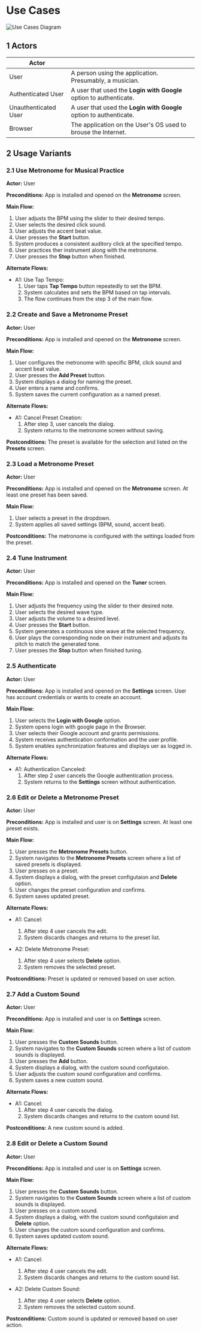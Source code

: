 # Use Cases

![Use Cases Diagram](./use_case_diagram.svg)

## 1 Actors

| Actor                |                                                                    |
|----------------------|--------------------------------------------------------------------|
| User                 | A person using the application. Presumably, a musician.            |
| Authenticated User   | A user that used the **Login with Google** option to authenticate. |
| Unauthenticated User | A user that used the **Login with Google** option to authenticate. |
| Browser              | The application on the User's OS used to brouse the Internet.      |


## 2 Usage Variants

### 2.1 Use Metronome for Musical Practice

**Actor:** User

**Preconditions:** App is installed and opened on the **Metronome** screen.

**Main Flow:**
1. User adjusts the BPM using the slider to their desired tempo.
1. User selects the desired click sound.
1. User adjusts the accent beat value.
1. User presses the **Start** button.
1. System produces a consistent auditory click at the specified tempo.
1. User practices ther instrument along with the metronome.
1. User presses the **Stop** button when finished.

**Alternate Flows:**

- A1: Use Tap Tempo:
    1. User taps **Tap Tempo** button repeatedly to set the BPM.
    1. System calculates and sets the BPM based on tap intervals.
    1. The flow continues from the step 3 of the main flow.


### 2.2 Create and Save a Metronome Preset

**Actor:** User

**Preconditions:** App is installed and opened on the **Metronome** screen.

**Main Flow:**
1. User configures the metronome with specific BPM, click sound and accent beat value.
1. User presses the **Add Preset** button.
1. System displays a dialog for naming the preset.
1. User enters a name and confirms.
1. System saves the current configuration as a named preset.

**Alternate Flows:**

- A1: Cancel Preset Creation:
    1. After step 3, user cancels the dialog.
    1. System returns to the metronome screen without saving.

**Postconditions:** The preset is available for the selection and listed on the **Presets** screen.


### 2.3 Load a Metronome Preset

**Actor:** User

**Preconditions:** App is installed and opened on the **Metronome** screen. At least one preset has been saved.

**Main Flow:**
1. User selects a preset in the dropdown.
1. System applies all saved settings (BPM, sound, accent beat).

**Postconditions:** The metronome is configured with the settings loaded from the preset.


### 2.4 Tune Instrument

**Actor:** User

**Preconditions:** App is installed and opened on the **Tuner** screen.

**Main Flow:**
1. User adjusts the frequency using the slider to their desired note.
1. User selects the desired wave type.
1. User adjusts the volume to a desired level.
1. User presses the **Start** button.
1. System generates a continuous sine wave at the selected frequency.
1. User plays the corresponding node on their instrument and adjusts its pitch to match the generated tone.
1. User presses the **Stop** button when finished tuning.


### 2.5 Authenticate

**Actor:** User

**Preconditions:** App is installed and opened on the **Settings** screen. User has account credentials or wants to create an account.

**Main Flow:**
1. User selects the **Login with Google** option.
1. System opens login with google page in the Browser.
1. User selects their Google account and grants permissions.
1. System receives authentication conformation and the user profile.
1. System enables synchronization features and displays uer as logged in.

**Alternate Flows:**

- A1: Authentication Canceled:
    1. After step 2 user cancels the Google authentication process.
    1. System returns to the **Settings** screen without authentication.


### 2.6 Edit or Delete a Metronome Preset

**Actor:** User

**Preconditions:** App is installed and user is on **Settings** screen. At least one preset exists.

**Main Flow:**
1. User presses the **Metronome Presets** button.
1. System navigates to the **Metronome Presets** screen where a list of saved presets is displayed.
1. User presses on a preset.
1. System displays a dialog, with the preset configutaion and **Delete** option.
1. User changes the preset configuration and confirms.
1. System saves updated preset.

**Alternate Flows:**

- A1: Cancel:
    1. After step 4 user cancels the edit.
    1. System discards changes and returns to the preset list.

- A2: Delete Metronome Preset:
    1. After step 4 user selects **Delete** option.
    1. System removes the selected preset.

**Postconditions:** Preset is updated or removed based on user action.



### 2.7 Add a Custom Sound

**Actor:** User

**Preconditions:** App is installed and user is on **Settings** screen.

**Main Flow:**
1. User presses the **Custom Sounds** button.
1. System navigates to the **Custom Sounds** screen where a list of custom sounds is displayed.
1. User presses the **Add** button.
1. System displays a dialog, with the custom sound configutaion.
1. User adjusts the custom sound configuration and confirms.
1. System saves a new custom sound.

**Alternate Flows:**

- A1: Cancel:
    1. After step 4 user cancels the dialog.
    1. System discards changes and returns to the custom sound list.

**Postconditions:** A new custom sound is added.


### 2.8 Edit or Delete a Custom Sound

**Actor:** User

**Preconditions:** App is installed and user is on **Settings** screen.

**Main Flow:**
1. User presses the **Custom Sounds** button.
1. System navigates to the **Custom Sounds** screen where a list of custom sounds is displayed.
1. User presses on a custom sound.
1. System displays a dialog, with the custom sound configutaion and **Delete** option.
1. User changes the custom sound configuration and confirms.
1. System saves updated custom sound.

**Alternate Flows:**

- A1: Cancel:
    1. After step 4 user cancels the edit.
    1. System discards changes and returns to the custom sound list.

- A2: Delete Custom Sound:
    1. After step 4 user selects **Delete** option.
    1. System removes the selected custom sound.

**Postconditions:** Custom sound is updated or removed based on user action.

